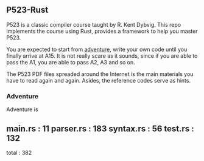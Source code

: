 ## P523-Rust


P523 is a classic compiler course taught by R. Kent Dybvig. This repo implements the course using Rust, provides a framework to help you master P523.

You are expected to start from [adventure](./adventure), write your own code until you finally arrive at A15. It is not really scare as it sounds, since if you are able to pass the A1, you are able to pass A2, A3 and so on.

The P523 PDF files spreaded around the Internet is the main materials you have to read again and again. Asides, the reference codes serve as hints. 


### Adventure

Adventure is 

main.rs             : 11
parser.rs           : 183
syntax.rs           : 56
test.rs             : 132
----------------------------
total               : 382

